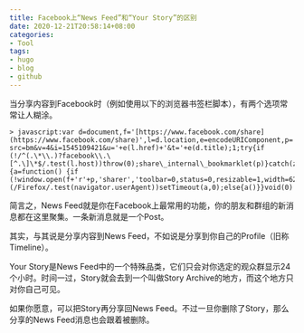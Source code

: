 ```yaml
---
title: Facebook上“News Feed”和“Your Story”的区别
date: 2020-12-21T20:58:14+08:00
categories:
- Tool
tags:
- hugo
- blog
- github
---
```


当分享内容到Facebook时（例如使用以下的浏览器书签栏脚本），有两个选项常常让人糊涂。
<!-- more -->
```
> javascript:var d=document,f='[https://www.facebook.com/share](https://www.facebook.com/share)',l=d.location,e=encodeURIComponent,p='.php?src=bm&v=4&i=1545109421&u='+e(l.href)+'&t='+e(d.title);1;try{if (!/^(.\*\\.)?facebook\\.\[^.\]\*$/.test(l.host))throw(0);share\_internal\_bookmarklet(p)}catch(z) {a=function() {if (!window.open(f+'r'+p,'sharer','toolbar=0,status=0,resizable=1,width=626,height=436'))l.href=f+p};if (/Firefox/.test(navigator.userAgent))setTimeout(a,0);else{a()}}void(0)
```

简言之，News Feed就是你在Facebook上最常用的功能，你的朋友和群组的新消息都在这里聚集。一条新消息就是一个Post。

其实，与其说是分享内容到News Feed，不如说是分享到你自己的Profile（旧称Timeline）。

Your Story是News Feed中的一个特殊品类，它们只会对你选定的观众群显示24个小时。时间一过，Story就会去到一个叫做Story Archive的地方，而这个地方只对你自己可见。

如果你愿意，可以把Story再分享回News Feed。不过一旦你删除了Story，那么分享的News Feed消息也会跟着被删除。
